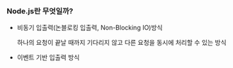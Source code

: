 ### Node.js란 무엇일까?
- 비동기 입출력(논블로킹 입출력, Non-Blocking IO)방식

   하나의 요청이 끝날 때까지 기다리지 않고 다른 요청을 동시에 처리할 수 있는 방식
   
 - 이벤트 기반 입출력 방식
